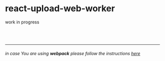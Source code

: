# react-upload-web-worker

work in progress
<br/>
<br/>
<br/>
<br/>

---
###### in case You are using **_webpack_** please follow the instructions [here](https://www.npmjs.com/package/worker-loader)